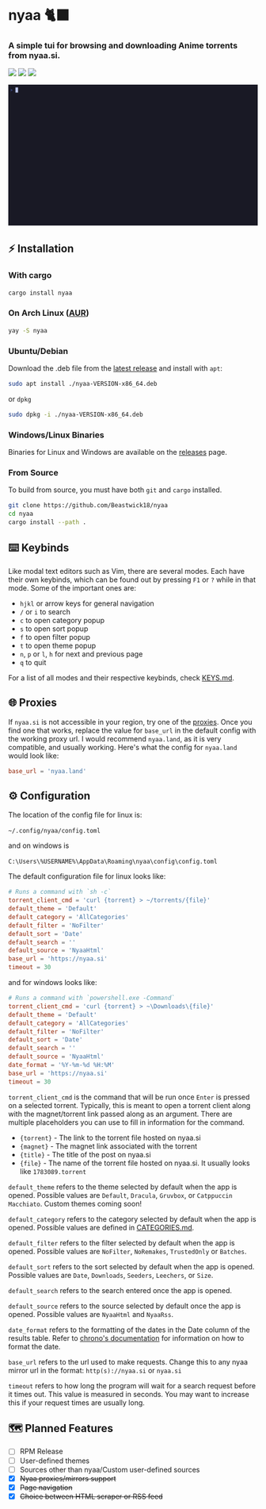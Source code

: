# nyaa 🐈‍⬛
### A simple tui for browsing and downloading Anime torrents from nyaa.si.
[<img src="https://img.shields.io/github/v/release/Beastwick18/nyaa.svg?color=#2ea043" />](https://github.com/Beastwick18/nyaa/releases/latest)
[<img src="https://img.shields.io/aur/version/nyaa?color=blue" />](https://aur.archlinux.org/packages/nyaa)
[<img src="https://img.shields.io/crates/v/nyaa" />](https://crates.io/crates/nyaa)

<p align="center">
  <img src="assets/tty.gif" width="800" alt="animated" />
</p>

## ⚡ Installation
### With cargo
```sh
cargo install nyaa
```

### On Arch Linux ([AUR](https://aur.archlinux.org/packages/nyaa))
```sh
yay -S nyaa
```

### Ubuntu/Debian
Download the .deb file from the [latest release](https://github.com/Beastwick18/nyaa/releases/latest) and install with `apt`:
```sh
sudo apt install ./nyaa-VERSION-x86_64.deb
```
or `dpkg`
```sh
sudo dpkg -i ./nyaa-VERSION-x86_64.deb
```

### Windows/Linux Binaries
Binaries for Linux and Windows are available on the [releases](https://github.com/Beastwick18/nyaa/releases/latest) page.

### From Source
To build from source, you must have both `git` and `cargo` installed.
```sh
git clone https://github.com/Beastwick18/nyaa
cd nyaa
cargo install --path .
```

## ⌨️ Keybinds
Like modal text editors such as Vim, there are several modes. Each have their own keybinds, which can be found out by pressing `F1` or `?` while in that mode. Some of the important ones are:
- `hjkl` or arrow keys for general navigation
- `/` or `i` to search
- `c` to open category popup
- `s` to open sort popup
- `f` to open filter popup
- `t` to open theme popup
- `n`, `p` or `l`, `h` for next and previous page
- `q` to quit

For a list of all modes and their respective keybinds, check [KEYS.md](KEYS.md).

## 🌐 Proxies
If `nyaa.si` is not accessible in your region, try one of the [proxies](https://nyaatorrents.info/#proxy). Once you find one that works, replace the value for `base_url` in the default config with the working proxy url. I would recommend `nyaa.land`, as it is very compatible, and usually working. Here's what the config for `nyaa.land` would look like:
```toml
base_url = 'nyaa.land'
```

## ⚙️ Configuration
The location of the config file for linux is:

`~/.config/nyaa/config.toml`

and on windows is

`C:\Users\%USERNAME%\AppData\Roaming\nyaa\config\config.toml`

The default configuration file for linux looks like:
```toml
# Runs a command with `sh -c`
torrent_client_cmd = 'curl {torrent} > ~/torrents/{file}'
default_theme = 'Default'
default_category = 'AllCategories'
default_filter = 'NoFilter'
default_sort = 'Date'
default_search = ''
default_source = 'NyaaHtml'
base_url = 'https://nyaa.si'
timeout = 30
```
and for windows looks like:
```toml
# Runs a command with `powershell.exe -Command`
torrent_client_cmd = 'curl {torrent} > ~\Downloads\{file}'
default_theme = 'Default'
default_category = 'AllCategories'
default_filter = 'NoFilter'
default_sort = 'Date'
default_search = ''
default_source = 'NyaaHtml'
date_format = '%Y-%m-%d %H:%M'
base_url = 'https://nyaa.si'
timeout = 30
```
`torrent_client_cmd` is the command that will be run once `Enter` is pressed on a selected torrent. Typically, this is meant to open a torrent client along with the magnet/torrent link passed along as an argument. There are multiple placeholders you can use to fill in information for the command.
  - `{torrent}` - The link to the torrent file hosted on nyaa.si
  - `{magnet}` - The magnet link associated with the torrent
  - `{title}` - The title of the post on nyaa.si
  - `{file}` - The name of the torrent file hosted on nyaa.si. It usually looks like `1783089.torrent`

`default_theme` refers to the theme selected by default when the app is opened. Possible values are `Default`, `Dracula`, `Gruvbox`, or `Catppuccin Macchiato`. Custom themes coming soon!

`default_category` refers to the category selected by default when the app is opened. Possible values are defined in [CATEGORIES.md](./CATEGORIES.md).

`default_filter` refers to the filter selected by default when the app is opened. Possible values are `NoFilter`, `NoRemakes`, `TrustedOnly` or `Batches`.

`default_sort` refers to the sort selected by default when the app is opened. Possible values are `Date`, `Downloads`, `Seeders`, `Leechers`, or `Size`.

`default_search` refers to the search entered once the app is opened.

`default_source` refers to the source selected by default once the app is opened. Possible values are `NyaaHtml` and `NyaaRss`.

`date_format` refers to the formatting of the dates in the Date column of the results table. Refer to [chrono's documentation](https://docs.rs/chrono/latest/chrono/format/strftime/index.html) for information on how to format the date.

`base_url` refers to the url used to make requests. Change this to any nyaa mirror url in the format: `http(s)://nyaa.si` or `nyaa.si`

`timeout` refers to how long the program will wait for a search request before it times out. This value is measured in seconds. You may want to increase this if your request times are usually long.

## 🗺️ Planned Features
- [ ] RPM Release
- [ ] User-defined themes
- [ ] Sources other than nyaa/Custom user-defined sources
- [x] ~~Nyaa proxies/mirrors support~~
- [x] ~~Page navigation~~
- [x] ~~Choice between HTML scraper or RSS feed~~

